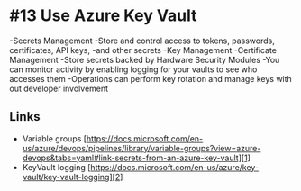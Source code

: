 # #13 Use Azure Key Vault
-Secrets Management
-Store and control access to tokens, passwords, certificates, API keys, -and other secrets
-Key Management 
-Certificate Management 
-Store secrets backed by Hardware Security Modules 
-You can monitor activity by enabling logging for your vaults to see who accesses them
-Operations can perform key rotation and manage keys with out developer involvement

## Links
- Variable groups [https://docs.microsoft.com/en-us/azure/devops/pipelines/library/variable-groups?view=azure-devops&tabs=yaml#link-secrets-from-an-azure-key-vault][1]
- KeyVault logging [https://docs.microsoft.com/en-us/azure/key-vault/key-vault-logging][2] 

[1]: https://docs.microsoft.com/en-us/azure/devops/pipelines/library/variable-groups?view=azure-devops&tabs=yaml#link-secrets-from-an-azure-key-vault
[2]: https://docs.microsoft.com/en-us/azure/key-vault/key-vault-logging
